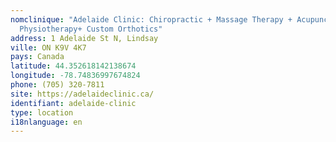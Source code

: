 ```yaml
---
nomclinique: "Adelaide Clinic: Chiropractic + Massage Therapy + Acupuncture +
  Physiotherapy+ Custom Orthotics"
address: 1 Adelaide St N, Lindsay
ville: ON K9V 4K7
pays: Canada
latitude: 44.352618142138674
longitude: -78.74836997674824
phone: (705) 320-7811
site: https://adelaideclinic.ca/
identifiant: adelaide-clinic
type: location
i18nlanguage: en
---
```

